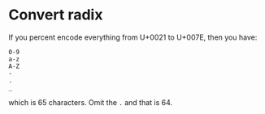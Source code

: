 # Convert radix

If you percent encode everything from U+0021 to U+007E, then you have:

~~~
0-9
a-z
A-Z
-
.
_
~~~

which is 65 characters. Omit the `.` and that is 64.
